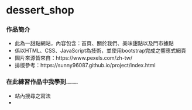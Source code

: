 # dessert_shop
<h3>作品簡介</h3>
<ul>
<li>此為一甜點網站，內容包含：首頁、關於我們、美味甜點以及門市據點</li>
<li>係以HTML、CSS、JavaScript為技術，並使用bootstrap完成之響應式網頁</li>  
<li>圖片來源皆來自：https://www.pexels.com/zh-tw/</li> 
<li>排版參考：https://sunny96087.github.io/project/index.html</li>
</ul>

<h3>在此練習作品中我學到......</h3>
<ul>
<li>站內搜尋之寫法</li>
<li></li>
</ul>
